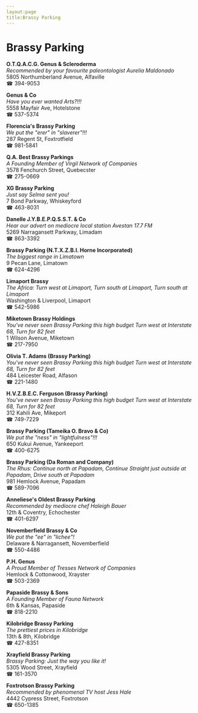 ```yaml
---
layout:page
title:Brassy Parking
---
```

# Brassy Parking

**O.T.Q.A.C.G. Genus & Scleroderma**  
_Recommended by your favourite paleontologist Aurelia Maldonado_  
5805 Northumberland Avenue, Alfaville  
☎ 394-9053



**Genus & Co**  
_Have you ever wanted Arts?!!!_  
5558 Mayfair Ave, Hotelstone  
☎ 537-5374



**Florencia's Brassy Parking**  
_We put the "erer" in "slaverer"!!!_  
287 Regent St, Foxtrotfield  
☎ 981-5841



**Q.A. Best Brassy Parkings**  
_A Founding Member of Virgil Network of Companies_  
3578 Fenchurch Street, Quebecster  
☎ 275-0669



**XG Brassy Parking**  
_Just say Selma sent you!_  
7 Bond Parkway, Whiskeyford  
☎ 463-8031



**Danelle J.Y.B.E.P.Q.S.S.T. & Co**  
_Hear our advert on mediocre local station Avestan 17.7 FM_  
5269 Narragansett Parkway, Limadam  
☎ 863-3392



**Brassy Parking (N.T.X.Z.B.I. Horne Incorporated)**  
_The biggest range in Limatown_  
9 Pecan Lane, Limatown  
☎ 624-4296



**Limaport Brassy**  
_The Africa: Turn west at Limaport, Turn south at Limaport, Turn south at Limaport_  
Washington & Liverpool, Limaport  
☎ 542-5986



**Miketown Brassy Holdings**  
_You've never seen Brassy Parking this high budget 
Turn west at Interstate 68, Turn for 82 feet_  
1 Wilson Avenue, Miketown  
☎ 217-7950



**Olivia T. Adams (Brassy Parking)**  
_You've never seen Brassy Parking this high budget 
Turn west at Interstate 68, Turn for 82 feet_  
484 Leicester Road, Alfason  
☎ 221-1480



**H.V.Z.B.E.C. Ferguson (Brassy Parking)**  
_You've never seen Brassy Parking this high budget 
Turn west at Interstate 68, Turn for 82 feet_  
312 Kahili Ave, Mikeport  
☎ 749-7229



**Brassy Parking (Tameika O. Bravo & Co)**  
_We put the "ness" in "lightfulness"!!!_  
650 Kukui Avenue, Yankeeport  
☎ 400-6275



**Brassy Parking (Da Roman and Company)**  
_The Rhus: Continue north at Papadam, Continue Straight just outside at Papadam, Drive south at Papadam_  
981 Hemlock Avenue, Papadam  
☎ 589-7096



**Anneliese's Oldest Brassy Parking**  
_Recommended by mediocre chef Haleigh Bauer_  
12th & Coventry, Echochester  
☎ 401-6297



**Novemberfield Brassy & Co**  
_We put the "ee" in "lichee"!_  
Delaware & Narragansett, Novemberfield  
☎ 550-4486



**P.H. Genus**  
_A Proud Member of Tresses Network of Companies_  
Hemlock & Cottonwood, Xrayster  
☎ 503-2369



**Papaside Brassy & Sons**  
_A Founding Member of Fauna Network_  
6th & Kansas, Papaside  
☎ 818-2210



**Kilobridge Brassy Parking**  
_The prettiest prices in Kilobridge_  
13th & 8th, Kilobridge  
☎ 427-8351



**Xrayfield Brassy Parking**  
_Brassy Parking: Just the way you like it!_  
5305 Wood Street, Xrayfield  
☎ 161-3570



**Foxtrotson Brassy Parking**  
_Recommended by phenomenal TV host Jess Hale_  
4442 Cypress Street, Foxtrotson  
☎ 650-1385



